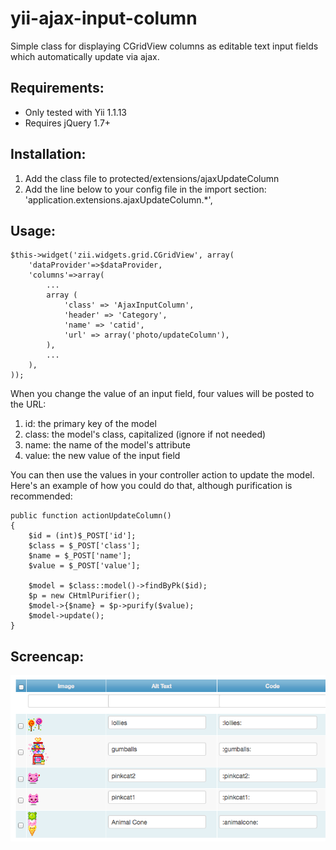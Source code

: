 yii-ajax-input-column
=====================

Simple class for displaying CGridView columns as editable text input fields which automatically update via ajax.

## Requirements:
- Only tested with Yii 1.1.13
- Requires jQuery 1.7+

## Installation:

1. Add the class file to protected/extensions/ajaxUpdateColumn
2. Add the line below to your config file in the import section:
'application.extensions.ajaxUpdateColumn.*',

## Usage:

    $this->widget('zii.widgets.grid.CGridView', array(
        'dataProvider'=>$dataProvider,
        'columns'=>array(
            ...
            array (
                'class' => 'AjaxInputColumn',
                'header' => 'Category',
                'name' => 'catid',
                'url' => array('photo/updateColumn'),
            ),
            ...
        ),
    ));

When you change the value of an input field, four values will be posted to the URL:

1. id: the primary key of the model
2. class: the model's class, capitalized (ignore if not needed)
3. name: the name of the model's attribute
4. value: the new value of the input field

You can then use the values in your controller action to update the model. Here's an example of how you could do that, although purification is recommended:

    public function actionUpdateColumn()
    {
        $id = (int)$_POST['id'];
        $class = $_POST['class'];
        $name = $_POST['name'];
        $value = $_POST['value'];

        $model = $class::model()->findByPk($id);
        $p = new CHtmlPurifier();
        $model->{$name} = $p->purify($value);
        $model->update();
    }

## Screencap:
![Screencap](screencap.png)